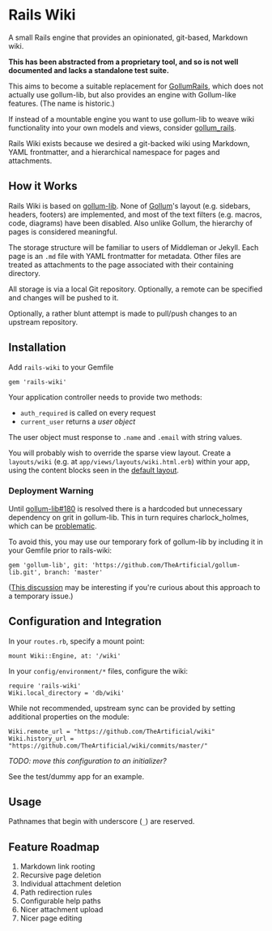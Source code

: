 # Rails Wiki

A small Rails engine that provides an opinionated, git-based, Markdown wiki.

**This has been abstracted from a proprietary tool, and so is not well documented and lacks a standalone test suite.**

This aims to become a suitable replacement for [GollumRails](https://github.com/dancinglightning/gollum_rails), which does not actually use gollum-lib, but also provides an engine with Gollum-like features. (The name is historic.)

If instead of a mountable engine you want to use gollum-lib to weave wiki functionality into your own models  and views, consider [gollum_rails](https://github.com/nirnanaaa/gollum_rails).

Rails Wiki exists because we desired a git-backed wiki using Markdown, YAML frontmatter, and a hierarchical namespace for pages and attachments.

## How it Works

Rails Wiki is based on [gollum-lib](https://github.com/gollum/gollum-lib). None of [Gollum](https://github.com/gollum/gollum/wiki)'s layout (e.g. sidebars, headers, footers) are implemented, and most of the text filters (e.g. macros, code, diagrams) have been disabled. Also unlike Gollum, the hierarchy of pages is considered meaningful.

The storage structure will be familiar to users of Middleman or Jekyll. Each page is an `.md` file with YAML frontmatter for metadata. Other files are treated as attachments to the page associated with their containing directory.

All storage is via a local Git repository. Optionally, a remote can be specified and changes will be pushed to it.

Optionally, a rather blunt attempt is made to pull/push changes to an upstream repository.

## Installation

Add `rails-wiki` to your Gemfile

    gem 'rails-wiki'

Your application controller needs to provide two methods:

- `auth_required` is called on every request
- `current_user` returns a _user object_

The user object must response to `.name` and `.email` with string values.

You will probably wish to override the sparse view layout. Create a `layouts/wiki` (e.g. at `app/views/layouts/wiki.html.erb`) within your app, using the content blocks seen in the [default layout](app/views/layouts/wiki.html.erb).

### Deployment Warning

Until [gollum-lib#180](https://github.com/gollum/gollum-lib/issues/180) is resolved there is a hardcoded but unnecessary dependency on grit in gollum-lib. This in turn requires charlock_holmes, which can be [problematic](http://tooky.co.uk/using-charklock_holmes-on-heroku/).

To avoid this, you may use our temporary fork of gollum-lib by including it in your Gemfile prior to rails-wiki:

    gem 'gollum-lib', git: 'https://github.com/TheArtificial/gollum-lib.git', branch: 'master'

([This discussion](http://stackoverflow.com/questions/6499410/ruby-gemspec-dependency-is-possible-have-a-git-branch-dependency) may be interesting if you're curious about this approach to a temporary issue.)

## Configuration and Integration

In your `routes.rb`, specify a mount point:

    mount Wiki::Engine, at: '/wiki'

In your `config/environment/*` files, configure the wiki:

    require 'rails-wiki'
    Wiki.local_directory = 'db/wiki'

While not recommended, upstream sync can be provided by setting additional properties on the module:

    Wiki.remote_url = "https://github.com/TheArtificial/wiki"
    Wiki.history_url = "https://github.com/TheArtificial/wiki/commits/master/"

_TODO: move this configuration to an initializer?_

See the test/dummy app for an example.

## Usage

Pathnames that begin with underscore (`_`) are reserved.

## Feature Roadmap

1. Markdown link rooting
2. Recursive page deletion
3. Individual attachment deletion
4. Path redirection rules
5. Configurable help paths
6. Nicer attachment upload
7. Nicer page editing
